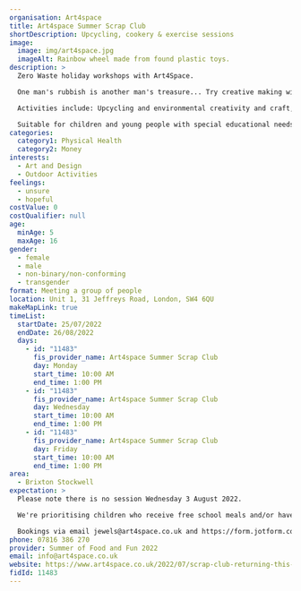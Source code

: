 ```yaml
---
organisation: Art4space
title: Art4space Summer Scrap Club
shortDescription: Upcycling, cookery & exercise sessions
image:
  image: img/art4space.jpg
  imageAlt: Rainbow wheel made from found plastic toys.
description: >
  Zero Waste holiday workshops with Art4Space. 

  One man's rubbish is another man's treasure... Try creative making with recycled bits and bobs in our calm studio or garden space. We offer a relaxed and friendly group - with snacks, lunch and helping the planet!

  Activities include: Upcycling and environmental creativity and craft, mindfulness and wellbeing, nutrition and food, activity and exercise, . 

  Suitable for children and young people with special educational needs and disabilities.
categories:
  category1: Physical Health
  category2: Money
interests:
  - Art and Design
  - Outdoor Activities
feelings:
  - unsure
  - hopeful
costValue: 0
costQualifier: null
age:
  minAge: 5
  maxAge: 16
gender:
  - female
  - male
  - non-binary/non-conforming
  - transgender
format: Meeting a group of people
location: Unit 1, 31 Jeffreys Road, London, SW4 6QU
makeMapLink: true
timeList:
  startDate: 25/07/2022
  endDate: 26/08/2022
  days:
    - id: "11483"
      fis_provider_name: Art4space Summer Scrap Club
      day: Monday
      start_time: 10:00 AM
      end_time: 1:00 PM
    - id: "11483"
      fis_provider_name: Art4space Summer Scrap Club
      day: Wednesday
      start_time: 10:00 AM
      end_time: 1:00 PM
    - id: "11483"
      fis_provider_name: Art4space Summer Scrap Club
      day: Friday
      start_time: 10:00 AM
      end_time: 1:00 PM
area:
  - Brixton Stockwell
expectation: >
  Please note there is no session Wednesday 3 August 2022.

  We're prioritising children who receive free school meals and/or have special education needs and disabilities. 

  Bookings via email jewels@art4space.co.uk and https://form.jotform.com/221704024763348
phone: 07816 386 270
provider: Summer of Food and Fun 2022
email: info@art4space.co.uk
website: https://www.art4space.co.uk/2022/07/scrap-club-returning-this-summer/
fidId: 11483
---
```

